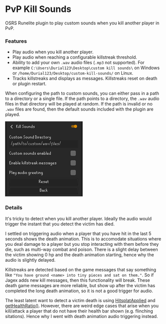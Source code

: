 # PvP Kill Sounds
OSRS Runelite plugin to play custom sounds when you kill another player in PvP.

### Features
- Play audio when you kill another player.
- Play audio when reaching a configurable killstreak threshold.
- Ability to add your own `.wav` audio files (`.mp3` not supported). For example `C:\Users\Durial123\Desktop\custom kill sounds\` on Windows or `/home/Durial123/Desktop/custom-kill-sounds/` on Linux.
- Tracks killstreaks and displays as messages. Killstreaks reset on death or plugin restart.

When configuring the path to custom sounds, you can either pass in a path to a directory or a single file. If the path points to a directory, the `.wav` audio files in that directory will be played at random. If the path is invalid or no `.wav` files are found, then the default sounds included with the plugin are played.

![alt text](kill_sounds_config.png "kill sounds config screenshot")

### Details
It's tricky to detect when you kill another player. Ideally the audio would trigger the instant that you detect the victim has died.

I settled on triggering audio when a player that you have hit in the last 5 seconds shows the death animation. This is to accomodate situations where you deal damage to a player but you stop interacting with them before they die, such as multi-way combat and poison. There is a slight delay between the victim showing 0 hp and the death animation starting, hence why the audio is slightly delayed.

Killstreaks are detected based on the game messages that say something like `"You have ground <name> into tiny pieces and sat on them."`. So if Jagex adds new kill messages, then this functionality will break. These death game messages are more reliable, but show up after the victim has completed the long death animation, so it is not a good trigger for audio.

The least latent want to detect a victim death is using [HitsplatApplied](https://static.runelite.net/api/runelite-api/net/runelite/api/events/HitsplatApplied.html) and [getHealthRatio()](https://static.runelite.net/api/runelite-api/net/runelite/api/Actor.html#getHealthRatio()). However, there are weird edge cases that arise when you kill/attack a player that do not have their health bar shown (e.g. flinching sitations). Hence why I went with death animation audio triggering instead.

